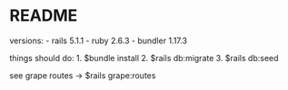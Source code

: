 # README
versions:
    - rails 5.1.1
    - ruby 2.6.3
    - bundler 1.17.3

things should do:
    1. $bundle install
    2. $rails db:migrate
    3. $rails db:seed

see grape routes ->  $rails grape:routes
